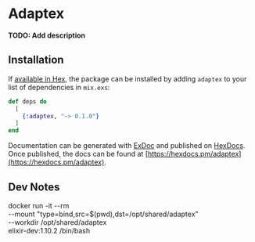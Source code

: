# Adaptex

**TODO: Add description**

## Installation

If [available in Hex](https://hex.pm/docs/publish), the package can be installed
by adding `adaptex` to your list of dependencies in `mix.exs`:

```elixir
def deps do
  [
    {:adaptex, "~> 0.1.0"}
  ]
end
```

Documentation can be generated with [ExDoc](https://github.com/elixir-lang/ex_doc)
and published on [HexDocs](https://hexdocs.pm). Once published, the docs can
be found at [https://hexdocs.pm/adaptex](https://hexdocs.pm/adaptex).

## Dev Notes

docker run -it --rm \
  --mount "type=bind,src=$(pwd),dst=/opt/shared/adaptex" \
  --workdir /opt/shared/adaptex \
  elixir-dev:1.10.2 /bin/bash
